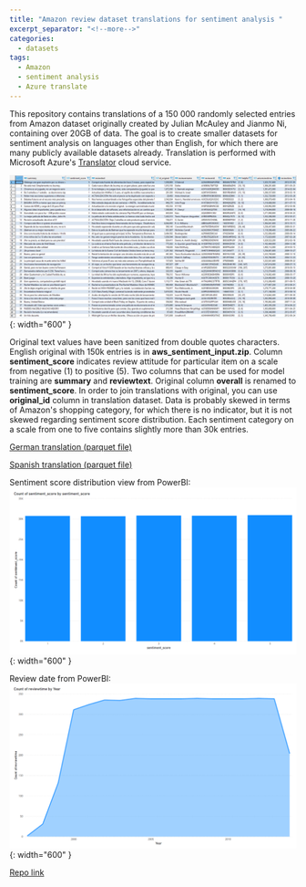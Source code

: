 ```yaml
---
title: "Amazon review dataset translations for sentiment analysis "
excerpt_separator: "<!--more-->"
categories:
  - datasets
tags:
  - Amazon
  - sentiment analysis
  - Azure translate
---
```



This repository contains translations of a 150 000 randomly selected entries from Amazon dataset originally created by Julian McAuley and Jianmo Ni, containing over 20GB of data.
The goal is to create smaller datasets for sentiment analysis on languages other than English, for which there are many publicly available datasets already.
Translation is performed with Microsoft Azure's [Translator](https://azure.microsoft.com/en-us/services/cognitive-services/translator/) cloud service.

![AWS Spanish Translation](https://raw.githubusercontent.com/matkosoric/amazon-sentiment-analysis-dataset-translations/master/aws_spanish.PNG?raw=true "Title"){: width="600" }

<!--more-->

Original text values have been sanitized from double quotes characters.
English original with 150k entries is in **aws_sentiment_input.zip**.
Column **sentiment_score** indicates review attitude for particular item on a scale from negative (1) to positive (5).
Two columns that can be used for model training are **summary** and **reviewtext**.
Original column **overall** is renamed to **sentiment_score**.
In order to join translations with original, you can use **original_id** column in translation dataset.
Data is probably skewed in terms of Amazon's shopping category, for which there is no indicator, but it is not skewed regarding sentiment score distribution.
Each sentiment category on a scale from one to five contains slightly more than 30k entries.


[German translation (parquet file)](https://github.com/matkosoric/amazon-sentiment-analysis-dataset-translations/blob/main/translations/aws_german.parquet)

[Spanish translation (parquet file)](https://github.com/matkosoric/amazon-sentiment-analysis-dataset-translations/blob/main/translations/aws_spanish.parquet)


  
  
Sentiment score distribution view from PowerBI:
![AWS Spanish Translation](https://raw.githubusercontent.com/matkosoric/amazon-sentiment-analysis-dataset-translations/master/sentiment_distribution.PNG?raw=true "Title"){: width="600" }

Review date from PowerBI:
![AWS Spanish Translation](https://raw.githubusercontent.com/matkosoric/amazon-sentiment-analysis-dataset-translations/master/date_distribution.PNG?raw=true "Title"){: width="600" }

[Repo link](https://github.com/matkosoric/amazon-sentiment-analysis-dataset-translations)




